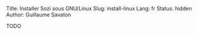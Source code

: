 Title: Installer Sozi sous GNU/Linux
Slug: install-linux
Lang: fr
Status: hidden
Author: Guillaume Savaton

TODO
